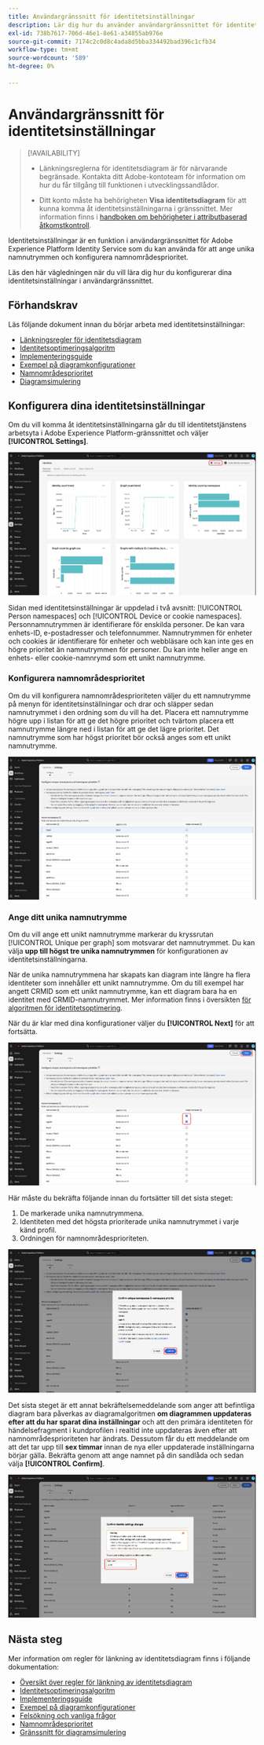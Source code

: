 ```yaml
---
title: Användargränssnitt för identitetsinställningar
description: Lär dig hur du använder användargränssnittet för identitetsinställningar.
exl-id: 738b7617-706d-46e1-8e61-a34855ab976e
source-git-commit: 7174c2c0d8c4ada8d5bba334492bad396c1cfb34
workflow-type: tm+mt
source-wordcount: '589'
ht-degree: 0%

---
```


# Användargränssnitt för identitetsinställningar

>[!AVAILABILITY]
>
>* Länkningsreglerna för identitetsdiagram är för närvarande begränsade. Kontakta ditt Adobe-kontoteam för information om hur du får tillgång till funktionen i utvecklingssandlådor.
>
>* Ditt konto måste ha behörigheten **Visa identitetsdiagram** för att kunna komma åt identitetsinställningarna i gränssnittet. Mer information finns i [handboken om behörigheter i attributbaserad åtkomstkontroll](../../access-control/abac/ui/permissions.md).

Identitetsinställningar är en funktion i användargränssnittet för Adobe Experience Platform Identity Service som du kan använda för att ange unika namnutrymmen och konfigurera namnområdesprioritet.

Läs den här vägledningen när du vill lära dig hur du konfigurerar dina identitetsinställningar i användargränssnittet.

## Förhandskrav

Läs följande dokument innan du börjar arbeta med identitetsinställningar:

* [Länkningsregler för identitetsdiagram](./overview.md)
* [Identitetsoptimeringsalgoritm](./identity-optimization-algorithm.md)
* [Implementeringsguide](./implementation-guide.md)
* [Exempel på diagramkonfigurationer](./example-configurations.md)
* [Namnområdesprioritet](./namespace-priority.md)
* [Diagramsimulering](./graph-simulation.md)

## Konfigurera dina identitetsinställningar

Om du vill komma åt identitetsinställningarna går du till identitetstjänstens arbetsyta i Adobe Experience Platform-gränssnittet och väljer **[!UICONTROL Settings]**.

![Gränssnittet på kontrollpanelen för identitet med knappen Inställningar markerad.](../images/rules/dashboard.png)

Sidan med identitetsinställningar är uppdelad i två avsnitt: [!UICONTROL Person namespaces] och [!UICONTROL Device or cookie namespaces]. Personnamnutrymmen är identifierare för enskilda personer. De kan vara enhets-ID, e-postadresser och telefonnummer. Namnutrymmen för enheter och cookies är identifierare för enheter och webbläsare och kan inte ges en högre prioritet än namnutrymmen för personer. Du kan inte heller ange en enhets- eller cookie-namnrymd som ett unikt namnutrymme.

### Konfigurera namnområdesprioritet

Om du vill konfigurera namnområdesprioriteten väljer du ett namnutrymme på menyn för identitetsinställningar och drar och släpper sedan namnutrymmet i den ordning som du vill ha det. Placera ett namnutrymme högre upp i listan för att ge det högre prioritet och tvärtom placera ett namnutrymme längre ned i listan för att ge det lägre prioritet. Det namnutrymme som har högst prioritet bör också anges som ett unikt namnutrymme.

![Arbetsytan för identitetsinställningar med ett personnamnområde markerat.](../images/rules/namespace-priority.png)

### Ange ditt unika namnutrymme

Om du vill ange ett unikt namnutrymme markerar du kryssrutan [!UICONTROL Unique per graph] som motsvarar det namnutrymmet. Du kan välja **upp till högst tre unika namnutrymmen** för konfigurationen av identitetsinställningarna.

När de unika namnutrymmena har skapats kan diagram inte längre ha flera identiteter som innehåller ett unikt namnutrymme. Om du till exempel har angett CRMID som ett unikt namnutrymme, kan ett diagram bara ha en identitet med CRMID-namnutrymmet. Mer information finns i översikten [för algoritmen för identitetsoptimering](./identity-optimization-algorithm.md#unique-namespace).

När du är klar med dina konfigurationer väljer du **[!UICONTROL Next]** för att fortsätta.

![Två namnutrymmen har markerats och definierats som unika.](../images/rules/unique-namespace.png)

Här måste du bekräfta följande innan du fortsätter till det sista steget:

1. De markerade unika namnutrymmena.
2. Identiteten med det högsta prioriterade unika namnutrymmet i varje känd profil.
3. Ordningen för namnområdesprioriteten.

![Ett bekräftelsefönster med knappen &quot;bekräfta&quot; markerad.](../images/rules/confirmation.png)

Det sista steget är ett annat bekräftelsemeddelande som anger att befintliga diagram bara påverkas av diagramalgoritmen **om diagrammen uppdateras efter att du har sparat dina inställningar** och att den primära identiteten för händelsefragment i kundprofilen i realtid inte uppdateras även efter att namnområdesprioriteten har ändrats. Dessutom får du ett meddelande om att det tar upp till **sex timmar** innan de nya eller uppdaterade inställningarna börjar gälla. Bekräfta genom att ange namnet på din sandlåda och sedan välja **[!UICONTROL Confirm]**.

![Bekräftelsefönstret som visar en varning om en fördröjning på sex timmar innan konfigurationer bearbetas.](../images/rules/complete.png)

## Nästa steg

Mer information om regler för länkning av identitetsdiagram finns i följande dokumentation:

* [Översikt över regler för länkning av identitetsdiagram](./overview.md)
* [Identitetsoptimeringsalgoritm](./identity-optimization-algorithm.md)
* [Implementeringsguide](./implementation-guide.md)
* [Exempel på diagramkonfigurationer](./example-configurations.md)
* [Felsökning och vanliga frågor](./troubleshooting.md)
* [Namnområdesprioritet](./namespace-priority.md)
* [Gränssnitt för diagramsimulering](./graph-simulation.md)